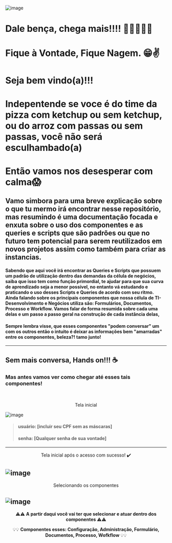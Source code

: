 ![image](https://user-images.githubusercontent.com/95197081/172171762-6fd2eb61-3ebf-4cd2-8929-3d5456df7ea3.png)

# Dale bença, chega mais!!!! 🎉👨‍💻👩‍💻
# Fique à Vontade, Fique Nagem. 😁✌️
# Seja bem vindo(a)!!!

# Indepentende se voce é do time da pizza com ketchup ou sem ketchup, ou do arroz com passas ou sem passas, você não será esculhambado(a)
# Então vamos nos desesperar com calma😱 

## Vamo simbora para uma breve explicação sobre o que tu mermo irá encontrar nesse repositório, mas resumindo é uma documentação focada e enxuta sobre o uso dos componentes e as queries e scripts que são padrões ou que no futuro tem potencial para serem reutilizados em novos projetos assim como também para criar as instancias.

#### Sabendo que aqui você irá encontrar as Queries e Scripts que possuem um padrão de utilização dentro das demandas da célula de negócios, saiba que isso tem como função primordial, te ajudar para que sua curva de aprendizado seja a menor possível, no entanto vá estudando e praticando o uso desses Scripts e Queries de acordo com seu ritmo. Ainda falando sobre os principais componentes que nossa célula de TI-Desenvolvimento e Negócios utiliza são: Formulários, Documentos, Processo e Workflow. Vamos falar de forma resumida sobre cada uma delas e um passo a passo geral na construção de cada instância delas,   

#### Sempre lembra visse, que esses componentes "podem conversar" um com os outros então o intuito é deixar as informações bem "amarradas" entre os componentes, beleza?! tamo junto! 
------------------------------------------------------------------------

## Sem mais conversa, Hands on!!! ☕

### Mas antes vamos ver como chegar até esses tais componentes!
<br>

<p align="center">
    Tela inicial
</p>

![image](https://user-images.githubusercontent.com/95197081/172181919-2be5cd5f-bff3-4381-b5be-7487267007c1.png)
> #### usuário: [incluir seu CPF sem as máscaras]
> #### senha: [Qualquer senha de sua vontade]
------------------------------------------------------------------------
<p align="center">
    Tela inicial após o acesso com sucesso! ✔️
</p>

![image](https://user-images.githubusercontent.com/95197081/172185071-3fa4770d-e42f-4215-a338-32fd7e3c569b.png)
------------------------------------------------------------------------
<p align="center">
    Selecionando os componentes
</p>

![image](https://user-images.githubusercontent.com/95197081/172187610-7a0f6806-935f-482c-9cba-6726018a9363.png)
------------------------------------------------------------------------

<p align = "center">
    ⚠️⚠️ <strong> A partir daqui você vai ter que selecionar e atuar dentro dos componentes </strong> ⚠️⚠️
</p>


<p align = "center">
    💡💡 <strong> Componentes esses: Configuração, Administração, Formulário, Documentos, Processo, Wofkflow </strong> 💡💡
</p>


